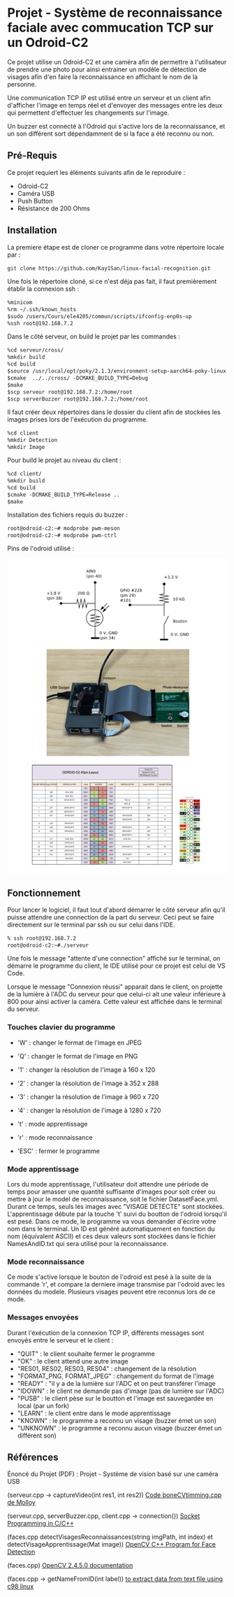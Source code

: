 # Projet - Système de reconnaissance faciale avec commucation TCP sur un Odroid-C2

Ce projet utilise un Odroid-C2 et une caméra afin de permettre à l'utilisateur de prendre une photo pour ainsi entrainer un modèle de détection de visages afin d'en faire la reconnaissance en affichant le nom de la personne.

Une communication TCP IP est utilisé entre un serveur et un client afin d'afficher l'image en temps réel et d'envoyer des messages entre les deux qui permettent d'effectuer les changements sur l'image. 

Un buzzer est connecté à l'Odroid qui s'active lors de la reconnaissance, et un son différent sort dépendamment de si la face a été reconnu ou non.


## Pré-Requis

Ce projet requiert les éléments suivants afin de le reproduire :

* Odroid-C2
* Caméra USB
* Push Button
* Résistance de 200 Ohms


## Installation

La premiere étape est de cloner ce programme dans votre répertoire locale par : 

```
git clone https://github.com/Kay1San/linux-facial-recognition.git
``` 

Une fois le répertoire cloné, si ce n'est déja pas fait, il faut premièrement établir la connexion ssh : 

``` 
%minicom
%rm ~/.ssh/known_hosts
$sudo /users/Cours/ele4205/commun/scripts/ifconfig-enp0s-up
%ssh root@192.168.7.2
``` 

Dans le côté serveur, on build le projet par les commandes : 
``` 
%cd serveur/cross/
%mkdir build
%cd build
$source /usr/local/opt/poky/2.1.3/environment-setup-aarch64-poky-linux
$cmake  ../../cross/ -DCMAKE_BUILD_TYPE=Debug
$make
$scp serveur root@192.168.7.2:/home/root
$scp serverBuzzer root@192.168.7.2:/home/root
``` 
 
Il faut créer deux répertoires dans le dossier du client afin de stockées les images prises lors de l'éxécution du programme.
``` 
%cd client
%mkdir Detection
%mkdir Image
``` 

Pour build le projet au niveau du client :
``` 
%cd client/
%mkdir build
%cd build
$cmake -DCMAKE_BUILD_TYPE=Release ..
$make
``` 

Installation des fichiers requis du buzzer : 
``` 
root@odroid-c2:~# modprobe pwm-meson
root@odroid-c2:~# modprobe pwm-ctrl
``` 

Pins de l'odroid utilisé :

![pins de l'odroid](odroid_pins.png)


## Fonctionnement

Pour lancer le logiciel, il faut tout d'abord démarrer le côté serveur afin qu'il puisse attendre une connection de la part du serveur. Ceci peut se faire directement sur le terminal par ssh ou sur celui dans l'IDE.

``` 
% ssh root@192.168.7.2
root@odroid-c2:~#./serveur
``` 

Une fois le message "attente d'une connection" affiché sur le terminal, on démarre le programme du client, le IDE utilisé pour ce projet est celui de VS Code. 

Lorsque le message "Connexion réussi" apparait dans le client, on projette de la lumière à l'ADC du serveur pour que celui-ci ait une valeur inférieure à 800 pour ainsi activer la caméra. Cette valeur est affichée dans le terminal du serveur.

### Touches clavier du programme 

* 'W' : changer le format de l'image en JPEG
* 'Q' : changer le format de l'image en PNG

* '1' : changer la résolution de l'image à 160 x 120
* '2' : changer la résolution de l'image à 352 x 288
* '3' : changer la résolution de l'image à 960 x 720
* '4' : changer la résolution de l'image à 1280 x 720

* 't' : mode apprentissage
* 'r' : mode reconnaissance

* 'ESC' : fermer le programme

### Mode apprentissage

Lors du mode apprentissage, l'utilisateur doit attendre une période de temps pour amasser une quantité suffisante d'images pour soit créer ou mettre à jour le model de reconnaissance, soit le fichier DatasetFace.yml. Durant ce temps, seuls les images avec "VISAGE DETECTE" sont stockées. L'apprentissage débute par la touche 't' suivi du boutton de l'odroid lorsqu'il est pesé. Dans ce mode, le programme va vous demander d'écrire votre nom dans le terminal. Un ID est généré automatiquement en fonction du nom (équivalent ASCII) et ces deux valeurs sont stockées dans le fichier NamesAndID.txt qui sera utilisé pour la reconnaissance.           


### Mode reconnaissance

Ce mode s'active lorsque le bouton de l'odroid est pesé à la suite de la commande 'r', et compare la derniere image transmise par l'odroid avec les données du modele. Plusieurs visages peuvent etre reconnus lors de ce mode. 


### Messages envoyées

Durant l'éxécution de la connexion TCP IP, différents messages sont envoyés entre le serveur et le client : 

* "QUIT" : le client souhaite fermer le programme
* "OK" : le client attend une autre image
* "RES01, RES02, RES03, RES04" : changement de la résolution
* "FORMAT_PNG, FORMAT_JPEG" : changement du format de l'image
* "READY" : "il y a de la lumière sur l'ADC et on peut transférer l'image
* "IDOWN" : le client ne demande pas d'image (pas de lumière sur l'ADC)
* "PUSB" : le client pèse sur le boutton et l'image est sauvegardée en local (par un fork)
* "LEARN" : le client entre dans le mode apprentissage
* "KNOWN" : le programme a reconnu un visage (buzzer émet un son)
* "UNKNOWN" : le programme a reconnu aucun visage (buzzer émet un différent son)

## Références

Énoncé du Projet (PDF) : Projet - Système de vision basé sur une caméra USB

(serveur.cpp -> captureVideo(int res1, int res2))
[Code boneCVtimming.cpp de Molloy](https://github.com/derekmolloy/boneCV/blob/master/boneCVtiming.cpp)

(serveur.cpp, serverBuzzer.cpp, client.cpp -> connection())
[Socket Programming in C/C++](https://www.geeksforgeeks.org/socket-programming-cc/)

(faces.cpp detectVisagesReconnaissances(string imgPath, int index) et detectVisageApprentissage(Mat image))
[OpenCV C++ Program for Face Detection](https://www.geeksforgeeks.org/opencv-c-program-face-detection/)

(faces.cpp)
[OpenCV 2.4.5.0 documentation](https://docs.opencv.org/2.4.5/)

(faces.cpp -> getNameFromID(int label))
[to extract data from text file using c98 linux](https://stackoverflow.com/questions/66241192/to-extract-data-from-text-file-using-c98-linux)



